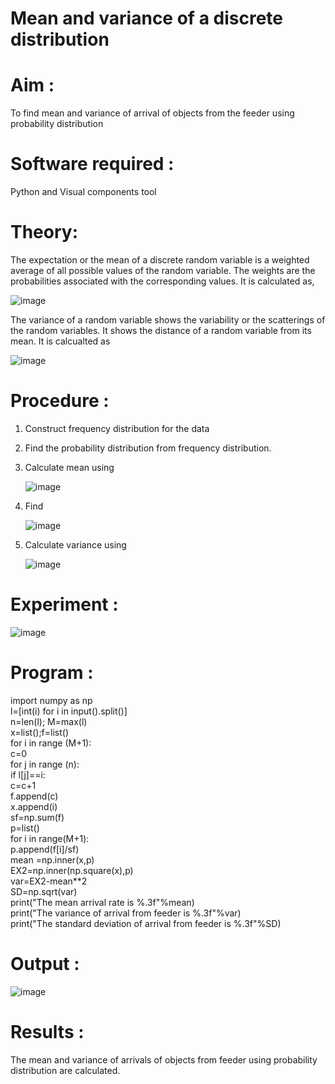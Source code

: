 #  Mean and variance of a discrete  distribution


# Aim : 

To find mean and variance of arrival of objects from the feeder using probability distribution


# Software required :  

Python and Visual components tool

# Theory:

The expectation or the mean of a discrete random variable is a weighted average of all possible
values of the random variable. The weights are the probabilities associated with the corresponding values. 
It is calculated as,

![image](https://user-images.githubusercontent.com/103921593/192938463-e34177f4-f188-48a0-bda2-8f6d1d660ed2.png)

The variance of a random variable shows the variability or the scatterings of the random variables.
It shows the distance of a random variable from its mean. It is calcualted as

![image](https://user-images.githubusercontent.com/103921593/192938695-99fedc01-34d5-4d36-84df-5880e766ed0c.png)


# Procedure :

1. Construct frequency distribution for the data

2. Find the  probability distribution from frequency distribution.

3. Calculate mean using 
   
   ![image](https://user-images.githubusercontent.com/103921593/192940431-03b81777-c54d-4286-b4f4-82dfe7666b4c.png)

4. Find  
   
      ![image](https://user-images.githubusercontent.com/103921593/192940255-2d9dd746-6875-4a6d-877b-6da6cdb96ab1.png)

5.  Calculate variance using 
  
      ![image](https://user-images.githubusercontent.com/103921593/192942852-913550a9-fabe-4a55-b956-0487b18bbd97.png)


# Experiment :

![image](https://user-images.githubusercontent.com/103921593/229993174-5b67e57e-3e01-4ac4-9f83-410a932b22bf.png)

# Program :
import numpy as np<br>
l=[int(i) for i in input().split()]<br>
n=len(l); M=max(l)<br>
x=list();f=list()<br>
for i in range (M+1):<br>
    c=0<br>
    for j in range (n):<br>
        if l[j]==i:<br>
            c=c+1<br>
    f.append(c)<br>
    x.append(i)<br>
sf=np.sum(f)<br>
p=list()<br>
for i in range(M+1):<br>
    p.append(f[i]/sf)<br>
mean =np.inner(x,p)<br>
EX2=np.inner(np.square(x),p)<br>
var=EX2-mean**2<br>
SD=np.sqrt(var)<br>
print("The mean arrival rate is %.3f"%mean)<br>
print("The variance of arrival from feeder is %.3f"%var)<br>
print("The standard deviation of arrival from feeder is %.3f"%SD)<br>
# Output : 
![image](https://github.com/Aswinth21/Mean-and-Variance/assets/120236638/06963656-a3ba-4f15-b566-eb4a74baf028)

# Results :
The mean and variance of arrivals of objects from feeder using probability distribution are calculated.


